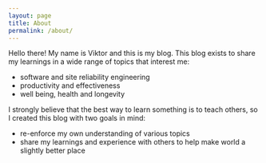 ```yaml
---
layout: page
title: About
permalink: /about/
---
```


Hello there! My name is Viktor and this is my blog. This blog exists to share my learnings in a wide range of topics that interest me: 
- software and site reliability engineering
- productivity and effectiveness
- well being, health and longevity

I strongly believe that the best way to learn something is to teach others, so I created this blog with two goals in mind: 
- re-enforce my own understanding of various topics
- share my learnings and experience with others to help make world a slightly better place
